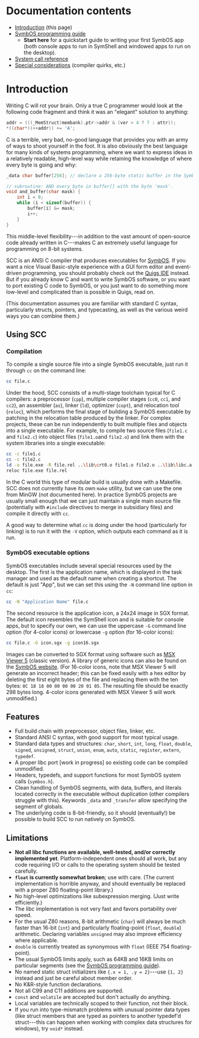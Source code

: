 # Documentation contents

* [Introduction](#introduction) (this page)
* [SymbOS programming guide](symbos.md)
	* **Start here** for a quickstart guide to writing your first SymbOS app (both console apps to run in SymShell and windowed apps to run on the desktop).
* [System call reference](syscalls.md)
* [Special considerations](special.md) (compiler quirks, etc.)

# Introduction

Writing C will rot your brain. Only a true C programmer would look at the following code fragment and think it was an "elegant" solution to anything:

```c
addr = (((_MemStruct)membank).ptr->addr & (ver > 4 ? 7 : attr));
*((char*)(++addr)) += 'A';
```

C is a terrible, very bad, no-good language that provides you with an army of ways to shoot yourself in the foot. It is also obviously the best language for many kinds of systems programming, where we want to express ideas in a relatively readable, high-level way while retaining the knowledge of where every byte is going and why:

```c
_data char buffer[256]; // declare a 256-byte static buffer in the SymbOS "data" segment

// subroutine: AND every byte in buffer[] with the byte 'mask'.
void and_buffer(char mask) {
	int i = 0;
	while (i < sizeof(buffer)) {
		buffer[i] &= mask;
		i++;
	}
}
```

This middle-level flexibility---in addition to the vast amount of open-source code already written in C---makes C an extremely useful language for programming on 8-bit systems.

SCC is an ANSI C compiler that produces executables for [SymbOS](https://symbos.org). If you want a nice Visual Basic-style experience with a GUI form editor and event-driven programming, you should probably check out the [Quigs IDE](https://symbos.org/quigs.htm) instead. But if you already know C and want to write SymbOS software, or you want to port existing C code to SymbOS, or you just want to do something more low-level and complicated than is possible in Quigs, read on.

(This documentation assumes you are familiar with standard C syntax, particularly structs, pointers, and typecasting, as well as the various weird ways you can combine them.)

## Using SCC

### Compilation

To compile a single source file into a single SymbOS executable, just run it through `cc` on the command line:

```bash
cc file.c
```

Under the hood, SCC consists of a multi-stage toolchain typical for C compilers: a preprocessor (`cpp`), multiple compiler stages (`cc0`, `cc1`, and `cc2`), an assembler (`as`), linker (`ld`), optimizer (`copt`), and relocation tool (`reloc`), which performs the final stage of building a SymbOS executable by patching in the relocation table produced by the linker. For complex projects, these can be run independently to built multiple files and objects into a single executable. For example, to compile two source files (`file1.c` and `file2.c`) into object files (`file1.o`and `file2.o`) and link them with the system libraries into a single executable:

```bash
cc -c file1.c
cc -c file2.c
ld -o file.exe -R file.rel ..\lib\crt0.o file1.o file2.o ..\lib\libc.a ..\lib\libsym.a ..\lib\libz80.a
reloc file.exe file.rel
```

In the C world this type of modular build is usually done with a Makefile. SCC does not currently have its own `make` utility, but we can use the one from MinGW (not documented here). In practice SymbOS projects are usually small enough that we can just maintain a single main source file (potentially with `#include` directives to merge in subsidiary files) and compile it directly with `cc`.

A good way to determine what `cc` is doing under the hood (particularly for linking) is to run it with the `-V` option, which outputs each command as it is run.

### SymbOS executable options

SymbOS executables include several special resources used by the desktop. The first is the application name, which is displayed in the task manager and used as the default name when creating a shortcut. The default is just "App", but we can set this using the `-N` command line option in `cc`:

```bash
cc -N "Application Name" file.c
```

The second resource is the application icon, a 24x24 image in SGX format. The default icon resembles the SymShell icon and is suitable for console apps, but to specify our own, we can use the uppercase `-G` command line option (for 4-color icons) or lowercase `-g` option (for 16-color icons):

```bash
cc file.c -G icon.sgx -g icon16.sgx
```

Images can be converted to SGX format using software such as [MSX Viewer 5](https://marmsx.msxall.com/msxvw/msxvw5/index_en.php) (classic version). A library of generic icons can also be found on the [SymbOS website](http://symbos.org). (For 16-color icons, note that MSX Viewer 5 will generate an incorrect header; this can be fixed easily with a hex editor by deleting the first eight bytes of the file and replacing them with the ten bytes: `0C 18 18 00 00 00 00 20 01 05`. The resulting file should be exactly 298 bytes long. 4-color icons generated with MSX Viewer 5 will work unmodified.)

## Features

* Full build chain with preprocessor, object files, linker, etc.
* Standard ANSI C syntax, with good support for most typical usage.
* Standard data types and structures: `char`, `short`, `int`, `long`, `float`, `double`, `signed`, `unsigned`, `struct`, `union`, `enum`, `auto`, `static`, `register`, `extern`, `typedef`.
* A proper libc port [work in progress] so existing code can be compiled unmodified.
* Headers, typedefs, and support functions for most SymbOS system calls (`symbos.h`).
* Clean handling of SymbOS segments, with data, buffers, and literals located correctly in the executable without duplication (other compilers struggle with this). Keywords `_data` and `_transfer` allow specifying the segment of globals.
* The underlying code is 8-bit-friendly, so it should (eventually!) be possible to build SCC to run natively on SymbOS.

## Limitations

* **Not all libc functions are available, well-tested, and/or correctly implemented yet**. Platform-independent ones should all work, but any code requiring I/O or calls to the operating system should be tested carefully.
* **`float` is currently somewhat broken**; use with care. (The current implementation is horrible anyway, and should eventually be replaced with a proper Z80 floating-point library.)
* No high-level optimizations like subexpression merging. (Just write efficiently.)
* The libc implementation is not very fast and favors portability over speed.
* For the usual Z80 reasons, 8-bit arithmetic (`char`) will always be much faster than 16-bit (`int`) and particularly floating-point (`float`, `double`) arithmetic. Declaring variables `unsigned` may also improve efficiency where applicable.
* `double` is currently treated as synonymous with `float` (IEEE 754 floating-point).
* The usual SymbOS limits apply, such as 64KB and 16KB limits on particular segments (see the [SymbOS programming guide](symbos.md)).
* No named static struct initializers like `{.x = 1, .y = 2}`---use `{1, 2}` instead and just be careful about member order.
* No K&R-style function declarations.
* Not all C99 and C11 additions are supported.
* `const` and `volatile` are accepted but don't actually do anything.
* Local variables are technically scoped to their function, not their block.
* If you run into type-mismatch problems with unusual pointer data types (like struct members that are typed as pointers to another typedef'd struct---this can happen when working with complex data structures for windows), try `void*` instead.

